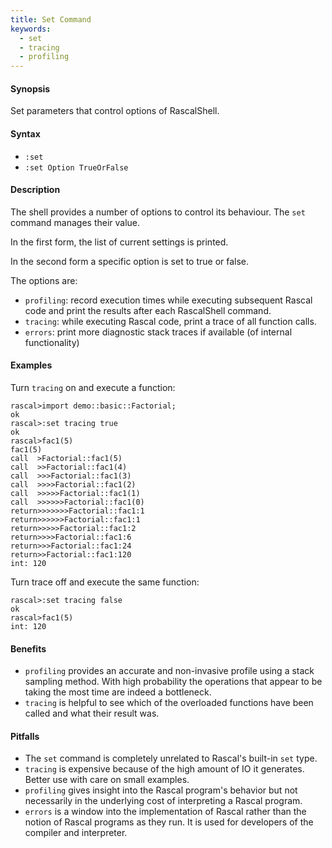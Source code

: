 ```yaml
---
title: Set Command
keywords:
  - set
  - tracing
  - profiling
---
```


#### Synopsis

Set parameters that control options of RascalShell.

#### Syntax

* `:set`
* `:set Option TrueOrFalse`

#### Description

The shell provides a number of options to control its behaviour.
The `set` command manages their value.

In the first form, the list of current settings is printed.

In the second form a specific option is set to true or false.

The options are:

* `profiling`: record execution times while executing subsequent Rascal code and print
  the results after each RascalShell command.
* `tracing`: while executing Rascal code, print a trace of all function calls.
* `errors`: print more diagnostic stack traces if available (of internal functionality)

#### Examples

Turn `tracing` on and execute a function:

```rascal-shell 
rascal>import demo::basic::Factorial;
ok
rascal>:set tracing true
ok
rascal>fac1(5)
fac1(5)
call  >Factorial::fac1(5)
call  >>Factorial::fac1(4)
call  >>>Factorial::fac1(3)
call  >>>>Factorial::fac1(2)
call  >>>>>Factorial::fac1(1)
call  >>>>>>Factorial::fac1(0)
return>>>>>>>Factorial::fac1:1
return>>>>>>Factorial::fac1:1
return>>>>>Factorial::fac1:2
return>>>>Factorial::fac1:6
return>>>Factorial::fac1:24
return>>Factorial::fac1:120
int: 120
```

Turn trace off and execute the same function:


```rascal-shell ,continue
rascal>:set tracing false
ok
rascal>fac1(5)
int: 120
```

#### Benefits

* `profiling` provides an accurate and non-invasive profile using a stack sampling method. With high probability the operations that appear to be taking the most time are indeed a bottleneck.
* `tracing` is helpful to see which of the overloaded functions have been called and what their result was.

#### Pitfalls

* The `set` command is completely unrelated to Rascal's built-in `set` type.
* `tracing` is expensive because of the high amount of IO it generates. Better use with care on small examples.
* `profiling` gives insight into the Rascal program's behavior but not necessarily in the underlying cost of interpreting a 
Rascal program.
* `errors` is a window into the implementation of Rascal rather than the notion of Rascal programs as they run. It is used for developers of the compiler and interpreter.

